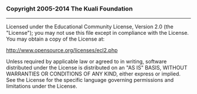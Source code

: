 ### Copyright 2005-2014 The Kuali Foundation
- - -

Licensed under the Educational Community License, Version 2.0 (the "License");
you may not use this file except in compliance with the License.
You may obtain a copy of the License at:

http://www.opensource.org/licenses/ecl2.php

Unless required by applicable law or agreed to in writing, software
distributed under the License is distributed on an "AS IS" BASIS,
WITHOUT WARRANTIES OR CONDITIONS OF ANY KIND, either express or implied.
See the License for the specific language governing permissions and
limitations under the License.
